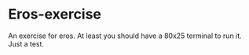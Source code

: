 Eros-exercise
=============

An exercise for eros.
At least you should have a 80x25 terminal to run it.
Just a test.
